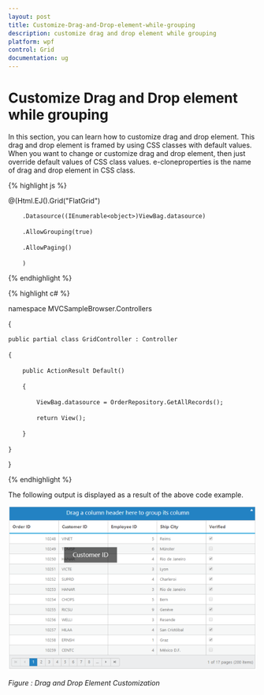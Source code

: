 ```yaml
---
layout: post
title: Customize-Drag-and-Drop-element-while-grouping
description: customize drag and drop element while grouping
platform: wpf
control: Grid
documentation: ug
---
```


# Customize Drag and Drop element while grouping

In this section, you can learn how to customize drag and drop element. This drag and drop element is framed by using CSS classes with default values. When you want to change or customize drag and drop element, then just override default values of CSS class values. e-cloneproperties is the name of drag and drop element in CSS class.

{% highlight js %}

<style type="text/css">

        .e-grid .e-cloneproperties {

            background-color: black;

        }

</style>



@(Html.EJ().Grid<EditableOrder>("FlatGrid")

        .Datasource((IEnumerable<object>)ViewBag.datasource)

        .AllowGrouping(true)

        .AllowPaging()

        )

{% endhighlight  %}

{% highlight c# %}

namespace MVCSampleBrowser.Controllers

{

    public partial class GridController : Controller

    {

        public ActionResult Default()

        {

            ViewBag.datasource = OrderRepository.GetAllRecords();

            return View();

        }

    }

}

{% endhighlight  %}





The following output is displayed as a result of the above code example.

![](Customize-Drag-and-Drop-element-while-grouping_images/Customize-Drag-and-Drop-element-while-grouping_img1.png)

_Figure : Drag and Drop Element Customization_


